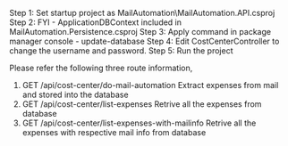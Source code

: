 Step 1: Set startup project as MailAutomation\MailAutomation.API.csproj
Step 2: FYI - ApplicationDBContext included in MailAutomation.Persistence.csproj
Step 3: Apply command in package manager console - update-database
Step 4: Edit CostCenterController to change the username and password.
Step 5: Run the project



Please refer the following three route information,

1. GET /api/cost-center/do-mail-automation
   Extract expenses from mail and stored into the database
2. GET /api/cost-center/list-expenses
   Retrive all the expenses from database
3. GET /api/cost-center/list-expenses-with-mailinfo
   Retrive all the expenses with respective mail info from database

